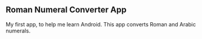 Roman Numeral Converter App
---------------------------

My first app, to help me learn Android. This app converts Roman and Arabic numerals. 